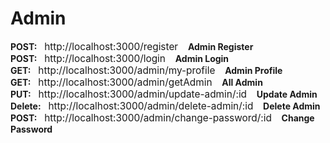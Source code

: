 <h1>Admin</h1>

<span>
  <strong>POST:</strong>&nbsp;&nbsp;
  <span style="font-size: 1.1em;">http://localhost:3000/register</span>&nbsp;&nbsp;&nbsp;
  <strong>Admin Register</strong>
</span><br>

<span>
  <strong>POST:</strong>&nbsp;&nbsp;
  <span style="font-size: 1.1em;">http://localhost:3000/login</span>&nbsp;&nbsp;&nbsp;
  <strong>Admin Login</strong>
</span><br>

<span>
  <strong>GET:</strong>&nbsp;&nbsp;
  <span style="font-size: 1.1em;">http://localhost:3000/admin/my-profile</span>&nbsp;&nbsp;&nbsp;
  <strong>Admin Profile</strong>
</span><br>

<span>
  <strong>GET:</strong>&nbsp;&nbsp;
  <span style="font-size: 1.1em;">http://localhost:3000/admin/getAdmin</span>&nbsp;&nbsp;&nbsp;
  <strong>All Admin</strong>
</span><br>

<span>
  <strong>PUT:</strong>&nbsp;&nbsp;
  <span style="font-size: 1.1em;">http://localhost:3000/admin/update-admin/:id</span>&nbsp;&nbsp;&nbsp;
  <strong>Update Admin</strong>
</span><br>

<span>
  <strong>Delete:</strong>&nbsp;&nbsp;
  <span style="font-size: 1.1em;">http://localhost:3000/admin/delete-admin/:id</span>&nbsp;&nbsp;&nbsp;
  <strong>Delete Admin</strong>
</span><br>

<span>
  <strong>POST:</strong>&nbsp;&nbsp;
  <span style="font-size: 1.1em;">http://localhost:3000/admin/change-password/:id</span>&nbsp;&nbsp;&nbsp;
  <strong>Change Password</strong>
</span><br>


